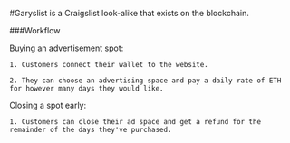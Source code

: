 #Garyslist is a Craigslist look-alike that exists on the blockchain. 

###Workflow

Buying an advertisement spot:
	
	1. Customers connect their wallet to the website.

	2. They can choose an advertising space and pay a daily rate of ETH for however many days they would like.

Closing a spot early:

	1. Customers can close their ad space and get a refund for the remainder of the days they've purchased. 


